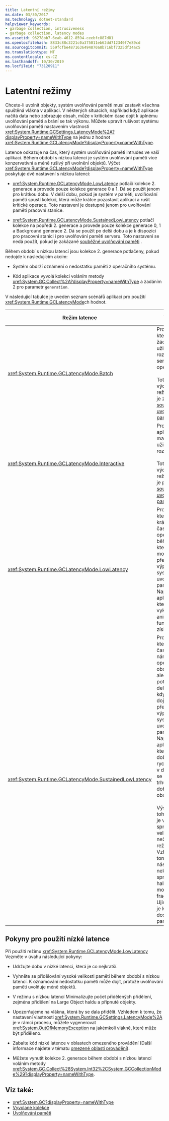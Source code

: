 ```yaml
---
title: Latentní režimy
ms.date: 03/30/2017
ms.technology: dotnet-standard
helpviewer_keywords:
- garbage collection, intrusiveness
- garbage collection, latency modes
ms.assetid: 96278bb7-6eab-4612-8594-ceebfc887d81
ms.openlocfilehash: 8833c88c3221c0a375011eb62dd712340f7e89cd
ms.sourcegitcommit: 559fcfbe4871636494870a8b716bf7325df34ac5
ms.translationtype: MT
ms.contentlocale: cs-CZ
ms.lasthandoff: 10/30/2019
ms.locfileid: "73120911"
---
```

# <a name="latency-modes"></a>Latentní režimy
Chcete-li uvolnit objekty, systém uvolňování paměti musí zastavit všechna spuštěná vlákna v aplikaci. V některých situacích, například když aplikace načítá data nebo zobrazuje obsah, může v kritickém čase dojít k úplnému uvolňování paměti a brání se tak výkonu. Můžete upravit rušivost systému uvolňování paměti nastavením vlastnosti <xref:System.Runtime.GCSettings.LatencyMode%2A?displayProperty=nameWithType> na jednu z hodnot <xref:System.Runtime.GCLatencyMode?displayProperty=nameWithType>.  
  
 Latence odkazuje na čas, který systém uvolňování paměti intrudes ve vaší aplikaci. Během období s nízkou latencí je systém uvolňování paměti více konzervativní a méně rušivý při uvolnění objektů. Výčet <xref:System.Runtime.GCLatencyMode?displayProperty=nameWithType> poskytuje dvě nastavení s nízkou latencí:  
  
- <xref:System.Runtime.GCLatencyMode.LowLatency> potlačí kolekce 2. generace a provede pouze kolekce generace 0 a 1. Dá se použít jenom pro krátkou dobu. V delší dobu, pokud je systém v paměti, uvolňování paměti spustí kolekci, která může krátce pozastavit aplikaci a rušit kritické operace. Toto nastavení je dostupné jenom pro uvolňování paměti pracovní stanice.  
  
- <xref:System.Runtime.GCLatencyMode.SustainedLowLatency> potlačí kolekce na popředí 2. generace a provede pouze kolekce generace 0, 1 a Background generace 2. Dá se použít po delší dobu a je k dispozici pro pracovní stanici i pro uvolňování paměti serveru. Toto nastavení se nedá použít, pokud je zakázané [souběžné uvolňování paměti](../../../docs/framework/configure-apps/file-schema/runtime/gcconcurrent-element.md) .  
  
 Během období s nízkou latencí jsou kolekce 2. generace potlačeny, pokud nedojde k následujícím akcím:  
  
- Systém obdrží oznámení o nedostatku paměti z operačního systému.  
  
- Kód aplikace vyvolá kolekci voláním metody <xref:System.GC.Collect%2A?displayProperty=nameWithType> a zadáním 2 pro parametr `generation`.  
  
 V následující tabulce je uveden seznam scénářů aplikací pro použití <xref:System.Runtime.GCLatencyMode>ch hodnot.  
  
|Režim latence|Scénáře aplikací|  
|------------------|---------------------------|  
|<xref:System.Runtime.GCLatencyMode.Batch>|Pro aplikace, které nemají žádné uživatelské rozhraní ani serverové operace.<br /><br /> Toto je výchozí režim, pokud je zakázané [souběžné uvolňování paměti](../../../docs/framework/configure-apps/file-schema/runtime/gcconcurrent-element.md) .|  
|<xref:System.Runtime.GCLatencyMode.Interactive>|Pro většinu aplikací, které mají uživatelské rozhraní.<br /><br /> Toto je výchozí režim, pokud je povoleno [souběžné uvolňování paměti](../../../docs/framework/configure-apps/file-schema/runtime/gcconcurrent-element.md) .|  
|<xref:System.Runtime.GCLatencyMode.LowLatency>|Pro aplikace, které mají krátkodobé, časově citlivé operace, během kterých by mohlo dojít k přerušení výpadků ze systému uvolňování paměti. Například aplikace, které vykreslují animace nebo funkce pro získání dat.|  
|<xref:System.Runtime.GCLatencyMode.SustainedLowLatency>|Pro aplikace, které mají časově náročné operace pro obsaženou, ale potenciálně delší dobu, kdy může dojít k přerušení výpadků ze systému uvolňování paměti. Například aplikace, které vyžadují dobu trvání rychlé odezvy v době, kdy se mění data trhu během doby obchodování.<br /><br /> Výsledkem tohoto režimu je větší spravovaná velikost haldy než jiné režimy. Vzhledem k tomu, že nástroj nekomprimuje spravovanou haldu, je možné zvýšit fragmentaci. Ujistěte se, že je k dispozici dostatek paměti.|  
  
## <a name="guidelines-for-using-low-latency"></a>Pokyny pro použití nízké latence  
 Při použití režimu <xref:System.Runtime.GCLatencyMode.LowLatency> Vezměte v úvahu následující pokyny:  
  
- Udržujte dobu v nízké latenci, která je co nejkratší.  
  
- Vyhněte se přidělování vysoké velikosti paměti během období s nízkou latencí. K oznamování nedostatku paměti může dojít, protože uvolňování paměti uvolňuje méně objektů.  
  
- V režimu s nízkou latencí Minimalizujte počet přidělených přidělení, zejména přidělení na Large Object haldu a připnuté objekty.  
  
- Upozorňujeme na vlákna, která by se dala přidělit. Vzhledem k tomu, že nastavení vlastnosti <xref:System.Runtime.GCSettings.LatencyMode%2A> je v rámci procesu, můžete vygenerovat <xref:System.OutOfMemoryException> na jakémkoli vlákně, které může být přiděleno.  
  
- Zabalte kód nízké latence v oblastech omezeného provádění (Další informace najdete v tématu [omezené oblasti provádění](../../../docs/framework/performance/constrained-execution-regions.md)).  
  
- Můžete vynutit kolekce 2. generace během období s nízkou latencí voláním metody <xref:System.GC.Collect%28System.Int32%2CSystem.GCCollectionMode%29?displayProperty=nameWithType>.  
  
## <a name="see-also"></a>Viz také:

- <xref:System.GC?displayProperty=nameWithType>
- [Vyvolané kolekce](../../../docs/standard/garbage-collection/induced.md)
- [Uvolňování paměti](../../../docs/standard/garbage-collection/index.md)

